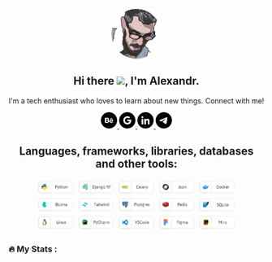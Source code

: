 <!-- Header section -->
<p align="center">
 <img width="100px" src="https://github.com/XanderMoroz/XanderMoroz/blob/main/static_files/XanderMoroz_pixel-photo.png" align="center" alt="GitHub Readme Stats" />
 <h2 align="center">Hi there <img src="https://media.giphy.com/media/hvRJCLFzcasrR4ia7z/giphy.gif" width="28">, I'm Alexandr.</h2>
 <p align="center">I'm a tech enthusiast who loves to learn about new things. Connect with me!</p>
</p>

<!-- Social icons section -->
<p align="center">
  <a href="https://www.behance.net/moroz07068ab55">
    <img width="32px" alt="Behance" title="Behance" src="https://github.com/XanderMoroz/XanderMoroz/blob/main/static_files/behance%403x.png"/>
  </a>
  <a href="mailto:moroz070688@gmail.com">
    <img width="32px" alt="GMail" title="Gmail" src="https://github.com/XanderMoroz/XanderMoroz/blob/main/static_files/google%403x.png"/>
  </a>
  <a href="https://www.linkedin.com/in/alexander-moroz">
    <img width="32px" alt="Linkedin" title="Gmail" src="https://github.com/XanderMoroz/XanderMoroz/blob/main/static_files/linkedin%403x.png"/>
  </a>
  <a href="https://t.me/XandrFrost">
    <img width="32px" alt="Dev.to" title="DenverCoder1 Dev.to" src="https://github.com/XanderMoroz/XanderMoroz/blob/main/static_files/telegram%403x.png"></a>
</p>

<!-- Tech Stack section -->
<div align="center">
 <h2 >Languages, frameworks, libraries, databases and other tools:</h2>
 
  <img width="15%" src="https://github.com/XanderMoroz/XanderMoroz/blob/main/static_files/logotools/Python.png">
  <img width="15%" src="https://github.com/XanderMoroz/XanderMoroz/blob/main/static_files/logotools/Django.png">
  <img width="15%" src="https://github.com/XanderMoroz/XanderMoroz/blob/main/static_files/logotools/Celery.png">
  <img width="15%" src="https://github.com/XanderMoroz/XanderMoroz/blob/main/static_files/logotools/Json.png">
  <img width="15%" src="https://github.com/XanderMoroz/XanderMoroz/blob/main/static_files/logotools/Docker.png">
  <br />
  <img width="15%" src="https://github.com/XanderMoroz/XanderMoroz/blob/main/static_files/logotools/Bulma.png">
  <img width="15%" src="https://github.com/XanderMoroz/XanderMoroz/blob/main/static_files/logotools/Tailwind.png">
  <img width="15%" src="https://github.com/XanderMoroz/XanderMoroz/blob/main/static_files/logotools/Postgres.png">
  <img width="15%" src="https://github.com/XanderMoroz/XanderMoroz/blob/main/static_files/logotools/Redis.png">
  <img width="15%" src="https://github.com/XanderMoroz/XanderMoroz/blob/main/static_files/logotools/SQLite.png">
  <br />
  <img width="15%" src="https://github.com/XanderMoroz/XanderMoroz/blob/main/static_files/logotools/Linux.png">
  <img width="15%" src="https://github.com/XanderMoroz/XanderMoroz/blob/main/static_files/logotools/PyCharm.png">
  <img width="15%" src="https://github.com/XanderMoroz/XanderMoroz/blob/main/static_files/logotools/VSCode.png">
  <img width="15%" src="https://github.com/XanderMoroz/XanderMoroz/blob/main/static_files/logotools/Figma.png">
  <img width="15%" src="https://github.com/XanderMoroz/XanderMoroz/blob/main/static_files/logotools/Miro.png">
  <br />
</div>



### :fire: My Stats :

<!--
**XanderMoroz/XanderMoroz** is a ✨ _special_ ✨ repository because its `README.md` (this file) appears on your GitHub profile.

Here are some ideas to get you started:

- 🔭 I’m currently working on ...
- 🌱 I’m currently learning ...
- 👯 I’m looking to collaborate on ...
- 🤔 I’m looking for help with ...
- 💬 Ask me about ...
- 📫 How to reach me: ...
- 😄 Pronouns: ...
- ⚡ Fun fact: ...
I was not interested in Machine Learning
* 🧐   Interested in full stack. Recent focus on Infra.
-->
<!--
<div id="header" align="center">
  <img src="https://github.com/XanderMoroz/XanderMoroz/blob/main/pixel_header.gif" width="800"/>
</div>
-->
